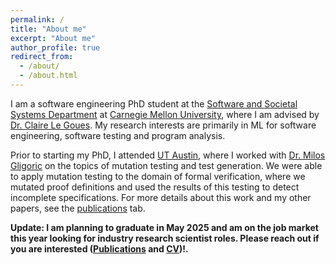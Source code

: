 ```yaml
---
permalink: /
title: "About me"
excerpt: "About me"
author_profile: true
redirect_from: 
  - /about/
  - /about.html
---
```

I am a software engineering PhD student at the [Software and Societal Systems Department](https://www.s3d.cmu.edu/) at [Carnegie Mellon University](https://www.cmu.edu/), where I am advised by [Dr. Claire Le Goues](https://clairelegoues.com/). My research interests are primarily in ML for software engineering, software testing and program analysis. 

Prior to starting my PhD, I attended [UT Austin](https://www.utexas.edu/), where I worked with [Dr. Milos Gligoric](https://users.ece.utexas.edu/~gligoric/) on the topics of mutation testing and test generation. We were able to apply mutation testing to the domain of formal verification, where we mutated proof definitions and used the results of this testing to detect incomplete specifications. For more details about this work and my other papers, see the [publications](https://kjain14.github.io/publications/) tab. 

**Update: I am planning to graduate in May 2025 and am on the job market this year looking for industry research scientist roles. Please reach out if you are interested ([Publications](https://scholar.google.com/citations?user=YBZt0-AAAAAJ&hl=en) and [CV](https://www.kushjain.com/files/Jain_Kush_CV_CMU.pdf))!.**
